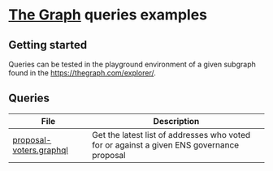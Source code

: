 # [The Graph](https://thegraph.com/) queries examples

## Getting started
Queries can be tested in the playground environment of a given subgraph found in the https://thegraph.com/explorer/.
## Queries
| File                                                 | Description                                                                               |
|------------------------------------------------------|-------------------------------------------------------------------------------------------|
| [proposal-voters.graphql](./proposal-voters.graphql) | Get the latest list of addresses who voted for or against a given ENS governance proposal |
